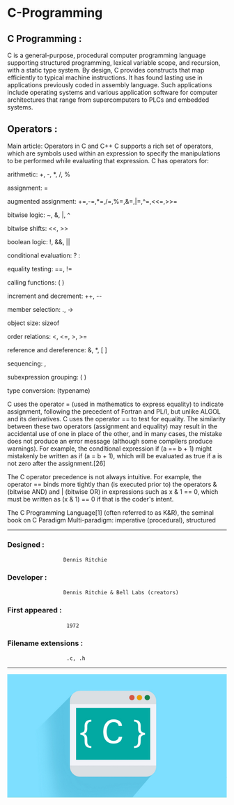 # C-Programming

## C Programming :
C is a general-purpose, procedural computer programming language supporting structured programming, lexical variable scope, and recursion, with a static type system. By design, C provides constructs that map efficiently to typical machine instructions. It has found lasting use in applications previously coded in assembly language. Such applications include operating systems and various application software for computer architectures that range from supercomputers to PLCs and embedded systems.
## Operators :
Main article: Operators in C and C++
C supports a rich set of operators, which are symbols used within an expression to specify the manipulations to be performed while evaluating that expression. C has operators for:

arithmetic: +, -, *, /, %

assignment: =

augmented assignment: +=,-=,*=,/=,%=,&=,|=,^=,<<=,>>=

bitwise logic: ~, &, |, ^

bitwise shifts: <<, >>

boolean logic: !, &&, ||

conditional evaluation: ? :

equality testing: ==, !=

calling functions: ( )

increment and decrement: ++, --

member selection: ., ->

object size: sizeof

order relations: <, <=, >, >=

reference and dereference: &, *, [ ]

sequencing: ,

subexpression grouping: ( )

type conversion: (typename)

C uses the operator = (used in mathematics to express equality) to indicate assignment, following the precedent of Fortran and PL/I, but unlike ALGOL and its derivatives. C uses the operator == to test for equality. The similarity between these two operators (assignment and equality) may result in the accidental use of one in place of the other, and in many cases, the mistake does not produce an error message (although some compilers produce warnings). For example, the conditional expression if (a == b + 1) might mistakenly be written as if (a = b + 1), which will be evaluated as true if a is not zero after the assignment.[26]

The C operator precedence is not always intuitive. For example, the operator == binds more tightly than (is executed prior to) the operators & (bitwise AND) and | (bitwise OR) in expressions such as x & 1 == 0, which must be written as (x & 1) == 0 if that is the coder's intent.


The C Programming Language[1] (often referred to as K&R), the seminal book on C
Paradigm	Multi-paradigm: imperative (procedural), structured

*****************************************************************************************************************************************************

### Designed :
                      Dennis Ritchie
           
### Developer :
                      Dennis Ritchie & Bell Labs (creators)
           
### First appeared :
                       1972
                 
### Filename extensions :
                       .c, .h


*****************************************************************************************************************************************************

<img src = "https://github.com/Jael-Lois/C-Program/blob/main/c-course.jpg">
